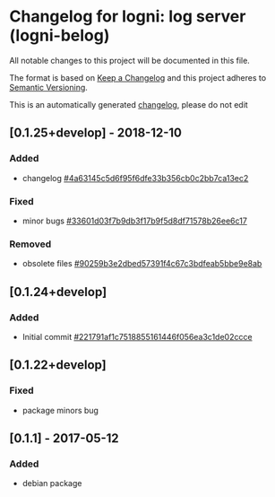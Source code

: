 # Changelog for logni: log server (logni-belog)
All notable changes to this project will be documented in this file.

The format is based on [Keep a Changelog](http://keepachangelog.com/en/1.0.0/)
and this project adheres to [Semantic Versioning](http://semver.org/spec/v2.0.0.html).

This is an automatically generated [changelog](debian/changelog), please do not edit

## [0.1.25+develop] - 2018-12-10
### Added
- changelog [#4a63145c5d6f95f6dfe33b356cb0c2bb7ca13ec2](https://github.com/erikni/logni-belog/commit/4a63145c5d6f95f6dfe33b356cb0c2bb7ca13ec2)

### Fixed
- minor bugs [#33601d03f7b9db3f17b9f5d8df71578b26ee6c17](https://github.com/erikni/logni-belog/commit/33601d03f7b9db3f17b9f5d8df71578b26ee6c17)

### Removed
- obsolete files [#90259b3e2dbed57391f4c67c3bdfeab5bbe9e8ab](https://github.com/erikni/logni-belog/commit/90259b3e2dbed57391f4c67c3bdfeab5bbe9e8ab)


## [0.1.24+develop]
### Added
- Initial commit [#221791af1c7518855161446f056ea3c1de02ccce](https://github.com/erikni/logni-belog/commit/221791af1c7518855161446f056ea3c1de02ccce)


## [0.1.22+develop]
### Fixed
- package minors bug


## [0.1.1] - 2017-05-12
### Added
- debian package


